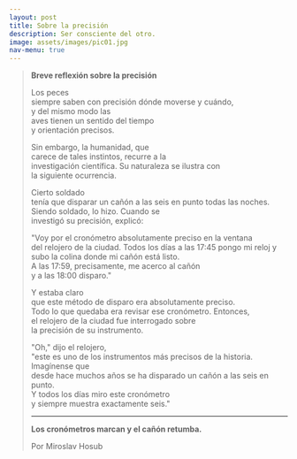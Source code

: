 ```yaml
---
layout: post
title: Sobre la precisión
description: Ser consciente del otro.
image: assets/images/pic01.jpg
nav-menu: true
---
```


> **Breve reflexión sobre la precisión**  
>  
> Los peces  
> siempre saben con precisión dónde moverse y cuándo,  
> y del mismo modo las  
> aves tienen un sentido del tiempo  
> y orientación precisos.  
>  
> Sin embargo, la humanidad, que  
> carece de tales instintos, recurre a la  
> investigación científica. Su naturaleza se ilustra con  
> la siguiente ocurrencia.  
>  
> Cierto soldado  
> tenía que disparar un cañón a las seis en punto todas las noches.  
> Siendo soldado, lo hizo. Cuando se  
> investigó su precisión, explicó:  
>  
> "Voy por el cronómetro absolutamente preciso en la ventana  
> del relojero de la ciudad. Todos los días a las 17:45 pongo mi reloj y  
> subo la colina donde mi cañón está listo.  
> A las 17:59, precisamente, me acerco al cañón  
> y a las 18:00 disparo."  
>  
> Y estaba claro  
> que este método de disparo era absolutamente preciso.  
> Todo lo que quedaba era revisar ese cronómetro. Entonces,  
> el relojero de la ciudad fue interrogado sobre  
> la precisión de su instrumento.  
>  
> "Oh," dijo el relojero,  
> "este es uno de los instrumentos más precisos de la historia. Imagínense que  
> desde hace muchos años se ha disparado un cañón a las seis en punto.  
> Y todos los días miro este cronómetro  
> y siempre muestra exactamente seis."  
>  
> ---  
>  
> **Los cronómetros marcan y el cañón retumba.**  
>
> Por Miroslav Hosub
